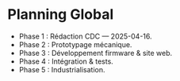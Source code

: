 # Planning Global

- Phase 1 : Rédaction CDC — 2025-04-16.
- Phase 2 : Prototypage mécanique.
- Phase 3 : Développement firmware & site web.
- Phase 4 : Intégration & tests.
- Phase 5 : Industrialisation.

